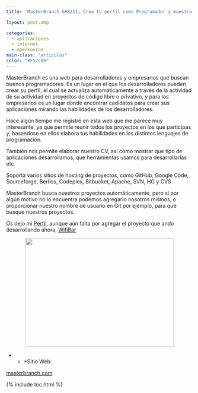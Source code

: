 ```yaml
---
title: 'MasterBranch &#8211; Crea tu perfil como Programador y muestra todos tus proyectos'

layout: post.amp

categories:
  - aplicaciones
  - internet
  - opensource
main-class: "articulos"
color: "#F57C00"
---
```

MasterBranch es una web para desarrolladores y empresarios que buscan buenos programadores. Es un lugar en el que los desarrolladores pueden crear su perfil, el cual se actualiza automáticamente a través de la actividad de su actividad en proyectos de código libre o privativo, y para los empresarios es un lugar donde encontrar cadidatos para crear sus aplicaciones mirando las habilidades de los desarrolladores.


<!--ad-->

Hace algún tiempo me registré en esta web que me parece muy interesante, ya que permite reunir todos los proyectos en los que participas y, basandose en ellos elabora tus habilidades en los distintos lenguajes de programación.

También nos permite elaborar nuestro CV, así como mostrar que tipo de aplicaciones desarrollamos, que herramientas usamos para desarrollarlas etc

Soporta varios sitios de hosting de proyectos, como GitHub, Google Code, Sourceforge, Berlios, Codeplex, Bitbucket, Apache, SVN, HG y CVS

MasterBranch busca nuestros proyectos automáticamente, pero si por algún motivo no lo encuentra podemos agregarlo nosotros mismos, o proporcionar nuestro nombre de usuario en Git por ejemplo, para que busque nuestros proyectos.

Os dejo mi [Perfil][1], aunque aún falta por agregar el proyecto que ando desarrollando ahora, [WifiBar][2]

<div class="separator" style="clear: both; text-align: center;">
  <a href="https://4.bp.blogspot.com/-9km3TPlNXMU/TdF7XXobO2I/AAAAAAAAAfI/wMH4SrHwKpA/s1600/masterbranch.png" imageanchor="1" style="margin-left:1em; margin-right:1em"><img border="0" height="293" width="400" src="https://4.bp.blogspot.com/-9km3TPlNXMU/TdF7XXobO2I/AAAAAAAAAfI/wMH4SrHwKpA/s400/masterbranch.png" /></a>
</div>

* * *Sitio Web:

[masterbranch.com][3]</p>



 [1]: https://www.masterbranch.com/developer/alejandro.alcalde
 [2]: https://github.com/algui91/WifiBar
 [3]: http://www.masterbranch.com

{% include toc.html %}
